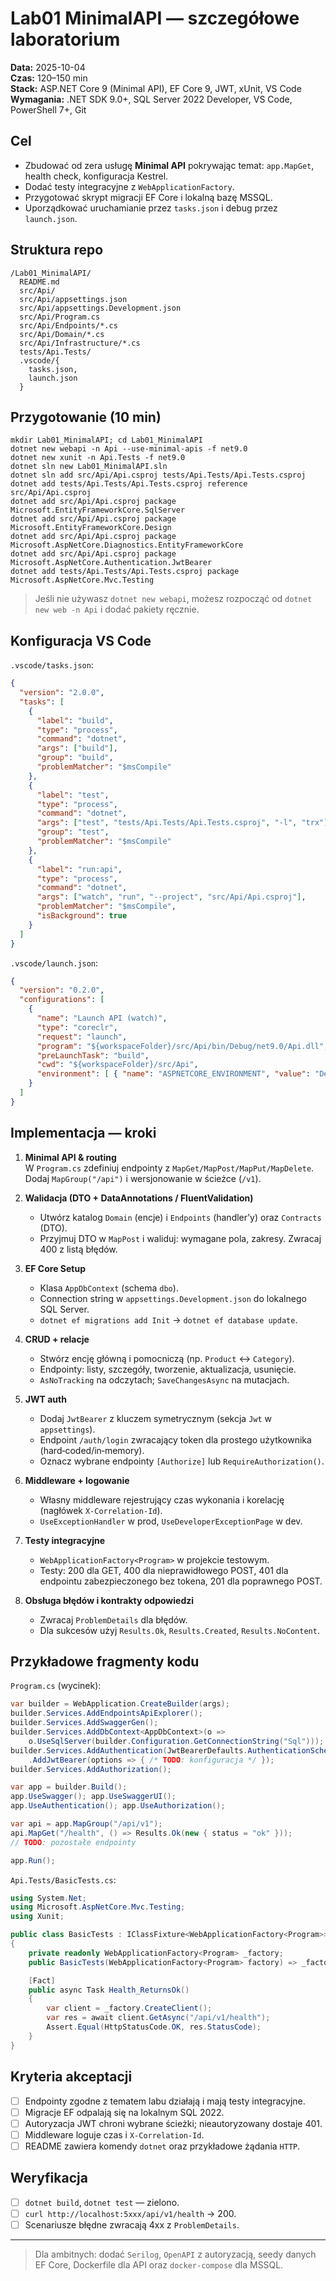 # Lab01 MinimalAPI — szczegółowe laboratorium

**Data:** 2025-10-04  
**Czas:** 120–150 min  
**Stack:** ASP.NET Core 9 (Minimal API), EF Core 9, JWT, xUnit, VS Code  
**Wymagania:** .NET SDK 9.0+, SQL Server 2022 Developer, VS Code, PowerShell 7+, Git

## Cel
- Zbudować od zera usługę **Minimal API** pokrywając temat: `app.MapGet`, health check, konfiguracja Kestrel.
- Dodać testy integracyjne z `WebApplicationFactory`.
- Przygotować skrypt migracji EF Core i lokalną bazę MSSQL.
- Uporządkować uruchamianie przez `tasks.json` i debug przez `launch.json`.

## Struktura repo
```
/Lab01_MinimalAPI/
  README.md
  src/Api/
  src/Api/appsettings.json
  src/Api/appsettings.Development.json
  src/Api/Program.cs
  src/Api/Endpoints/*.cs
  src/Api/Domain/*.cs
  src/Api/Infrastructure/*.cs
  tests/Api.Tests/
  .vscode/{
    tasks.json,
    launch.json
  }
```

## Przygotowanie (10 min)
```pwsh
mkdir Lab01_MinimalAPI; cd Lab01_MinimalAPI
dotnet new webapi -n Api --use-minimal-apis -f net9.0
dotnet new xunit -n Api.Tests -f net9.0
dotnet sln new Lab01_MinimalAPI.sln
dotnet sln add src/Api/Api.csproj tests/Api.Tests/Api.Tests.csproj
dotnet add tests/Api.Tests/Api.Tests.csproj reference src/Api/Api.csproj
dotnet add src/Api/Api.csproj package Microsoft.EntityFrameworkCore.SqlServer
dotnet add src/Api/Api.csproj package Microsoft.EntityFrameworkCore.Design
dotnet add src/Api/Api.csproj package Microsoft.AspNetCore.Diagnostics.EntityFrameworkCore
dotnet add src/Api/Api.csproj package Microsoft.AspNetCore.Authentication.JwtBearer
dotnet add tests/Api.Tests/Api.Tests.csproj package Microsoft.AspNetCore.Mvc.Testing
```

> Jeśli nie używasz `dotnet new webapi`, możesz rozpocząć od `dotnet new web -n Api` i dodać pakiety ręcznie.

## Konfiguracja VS Code
`.vscode/tasks.json`:
```json
{
  "version": "2.0.0",
  "tasks": [
    {
      "label": "build",
      "type": "process",
      "command": "dotnet",
      "args": ["build"],
      "group": "build",
      "problemMatcher": "$msCompile"
    },
    {
      "label": "test",
      "type": "process",
      "command": "dotnet",
      "args": ["test", "tests/Api.Tests/Api.Tests.csproj", "-l", "trx"],
      "group": "test",
      "problemMatcher": "$msCompile"
    },
    {
      "label": "run:api",
      "type": "process",
      "command": "dotnet",
      "args": ["watch", "run", "--project", "src/Api/Api.csproj"],
      "problemMatcher": "$msCompile",
      "isBackground": true
    }
  ]
}
```

`.vscode/launch.json`:
```json
{
  "version": "0.2.0",
  "configurations": [
    {
      "name": "Launch API (watch)",
      "type": "coreclr",
      "request": "launch",
      "program": "${workspaceFolder}/src/Api/bin/Debug/net9.0/Api.dll",
      "preLaunchTask": "build",
      "cwd": "${workspaceFolder}/src/Api",
      "environment": [ { "name": "ASPNETCORE_ENVIRONMENT", "value": "Development" } ]
    }
  ]
}
```

## Implementacja — kroki
1. **Minimal API & routing**  
   W `Program.cs` zdefiniuj endpointy z `MapGet/MapPost/MapPut/MapDelete`. Dodaj `MapGroup("/api")` i wersjonowanie w ścieżce (`/v1`).

2. **Walidacja (DTO + DataAnnotations / FluentValidation)**  
   - Utwórz katalog `Domain` (encje) i `Endpoints` (handler’y) oraz `Contracts` (DTO).  
   - Przyjmuj DTO w `MapPost` i waliduj: wymagane pola, zakresy. Zwracaj 400 z listą błędów.

3. **EF Core Setup**  
   - Klasa `AppDbContext` (schema `dbo`).  
   - Connection string w `appsettings.Development.json` do lokalnego SQL Server.  
   - `dotnet ef migrations add Init` → `dotnet ef database update`.

4. **CRUD + relacje**  
   - Stwórz encję główną i pomocniczą (np. `Product` ↔ `Category`).  
   - Endpointy: listy, szczegóły, tworzenie, aktualizacja, usunięcie.  
   - `AsNoTracking` na odczytach; `SaveChangesAsync` na mutacjach.

5. **JWT auth**  
   - Dodaj `JwtBearer` z kluczem symetrycznym (sekcja `Jwt` w `appsettings`).  
   - Endpoint `/auth/login` zwracający token dla prostego użytkownika (hard‑coded/in‑memory).  
   - Oznacz wybrane endpointy `[Authorize]` lub `RequireAuthorization()`.

6. **Middleware + logowanie**  
   - Własny middleware rejestrujący czas wykonania i korelację (nagłówek `X-Correlation-Id`).  
   - `UseExceptionHandler` w prod, `UseDeveloperExceptionPage` w dev.

7. **Testy integracyjne**  
   - `WebApplicationFactory<Program>` w projekcie testowym.  
   - Testy: 200 dla GET, 400 dla nieprawidłowego POST, 401 dla endpointu zabezpieczonego bez tokena, 201 dla poprawnego POST.

8. **Obsługa błędów i kontrakty odpowiedzi**  
   - Zwracaj `ProblemDetails` dla błędów.  
   - Dla sukcesów użyj `Results.Ok`, `Results.Created`, `Results.NoContent`.

## Przykładowe fragmenty kodu

`Program.cs` (wycinek):
```csharp
var builder = WebApplication.CreateBuilder(args);
builder.Services.AddEndpointsApiExplorer();
builder.Services.AddSwaggerGen();
builder.Services.AddDbContext<AppDbContext>(o =>
    o.UseSqlServer(builder.Configuration.GetConnectionString("Sql")));
builder.Services.AddAuthentication(JwtBearerDefaults.AuthenticationScheme)
    .AddJwtBearer(options => { /* TODO: konfiguracja */ });
builder.Services.AddAuthorization();

var app = builder.Build();
app.UseSwagger(); app.UseSwaggerUI();
app.UseAuthentication(); app.UseAuthorization();

var api = app.MapGroup("/api/v1");
api.MapGet("/health", () => Results.Ok(new { status = "ok" }));
// TODO: pozostałe endpointy

app.Run();
```

`Api.Tests/BasicTests.cs`:
```csharp
using System.Net;
using Microsoft.AspNetCore.Mvc.Testing;
using Xunit;

public class BasicTests : IClassFixture<WebApplicationFactory<Program>>
{
    private readonly WebApplicationFactory<Program> _factory;
    public BasicTests(WebApplicationFactory<Program> factory) => _factory = factory;

    [Fact]
    public async Task Health_ReturnsOk()
    {
        var client = _factory.CreateClient();
        var res = await client.GetAsync("/api/v1/health");
        Assert.Equal(HttpStatusCode.OK, res.StatusCode);
    }
}
```

## Kryteria akceptacji
- [ ] Endpointy zgodne z tematem labu działają i mają testy integracyjne.  
- [ ] Migracje EF odpalają się na lokalnym SQL 2022.  
- [ ] Autoryzacja JWT chroni wybrane ścieżki; nieautoryzowany dostaje 401.  
- [ ] Middleware loguje czas i `X-Correlation-Id`.  
- [ ] README zawiera komendy `dotnet` oraz przykładowe żądania `HTTP`.

## Weryfikacja
- [ ] `dotnet build`, `dotnet test` — zielono.  
- [ ] `curl http://localhost:5xxx/api/v1/health` → 200.  
- [ ] Scenariusze błędne zwracają 4xx z `ProblemDetails`.  

---

> Dla ambitnych: dodać `Serilog`, `OpenAPI` z autoryzacją, seedy danych EF Core, Dockerfile dla API oraz `docker-compose` dla MSSQL.

